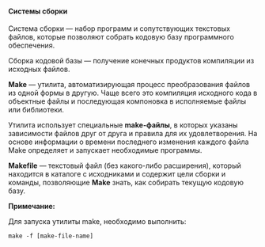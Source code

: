 #### Системы сборки

Система сборки — набор программ и сопутствующих текстовых файлов, которые позволяют собрать кодовую базу программного 
обеспечения.

Сборка кодовой базы — получение конечных продуктов компиляции из исходных файлов.

**Make** — утилита, автоматизирующая процесс преобразования файлов из одной формы в другую. Чаще всего 
это компиляция исходного кода в объектные файлы и последующая компоновка в исполняемые файлы или библиотеки.

Утилита использует специальные **make-файлы**, в которых указаны зависимости файлов друг от друга и правила для их удовлетворения. 
На основе информации о времени последнего изменения каждого файла Make определяет и запускает необходимые программы.

**Makefile** — текстовый файл (без какого-либо расширения), который находится в каталоге с исходниками и содержит цели сборки и команды, 
позволяющие **Make** знать, как собирать текущую кодовую базу.

**Примечание:**

Для запуска утилиты make, необходимо выполнить:

```
make -f [make-file-name]
```

